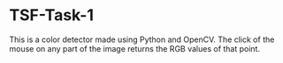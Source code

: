 # TSF-Task-1
This is a color detector made using Python and OpenCV.
The click of the mouse on any part of the image returns the RGB values of that point.
